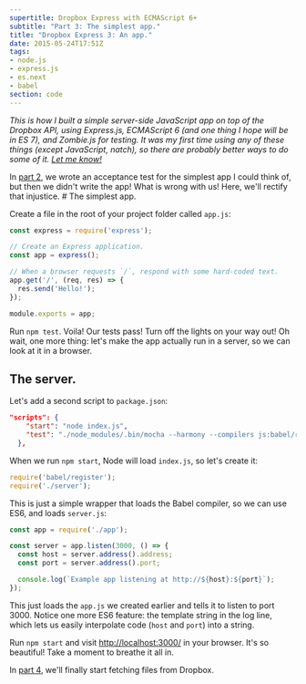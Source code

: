 ```yaml
---
supertitle: Dropbox Express with ECMAScript 6+
subtitle: "Part 3: The simplest app."
title: "Dropbox Express 3: An app."
date: 2015-05-24T17:51Z
tags: 
- node.js
- express.js
- es.next
- babel
section: code
---
```


*This is how I built a simple server-side JavaScript app on top of the
Dropbox API, using Express.js, ECMAScript 6 (and one thing I hope will
be in ES 7), and Zombie.js for testing. It was my first time using any
of these things (except JavaScript, natch), so there are probably
better ways to do some of it. [Let me know!][contact]*

In [part 2], we wrote an acceptance test for the simplest app I could
think of, but then we didn't write the app! What is wrong with us! Here,
we'll rectify that injustice. <!-- READMORE --># The simplest app. 

Create a file in the root of your project folder called `app.js`:

```javascript
const express = require('express');

// Create an Express application.
const app = express();

// When a browser requests `/`, respond with some hard-coded text.
app.get('/', (req, res) => {
  res.send('Hello!');
});

module.exports = app;
```

Run `npm test`. Voila! Our tests pass! Turn off the lights on your
way out! Oh wait, one more thing: let's make the app actually run in
a server, so we can look at it in a browser.

## The server.

Let's add a second script to `package.json`:

```json
"scripts": {
    "start": "node index.js",
    "test": "./node_modules/.bin/mocha --harmony --compilers js:babel/register"
  },
```

When we run `npm start`, Node will load `index.js`, so let's create it:

```javascript
require('babel/register');
require('./server');
```

This is just a simple wrapper that loads the Babel compiler, so we can
use ES6, and loads `server.js`:

```javascript
const app = require('./app');

const server = app.listen(3000, () => {
  const host = server.address().address;
  const port = server.address().port;

  console.log(`Example app listening at http://${host}:${port}`);
});
```

This just loads the `app.js` we created earlier and tells it to listen
to port 3000. Notice one more ES6 feature: the template string in the
log line, which lets us easily interpolate code (`host` and `port`) into
a string.

Run `npm start` and visit <http://localhost:3000/> in
your browser. It's so beautiful! Take a moment to breathe it all in.

In [part 4], we'll finally start fetching files from Dropbox. 

[contact]: mailto:code@erikostrom.com
[part 2]: /code/words/dropbox-express-2-zombie-testing
[part 4]: /code/words/dropbox-express-4-the-dropbox-api
 